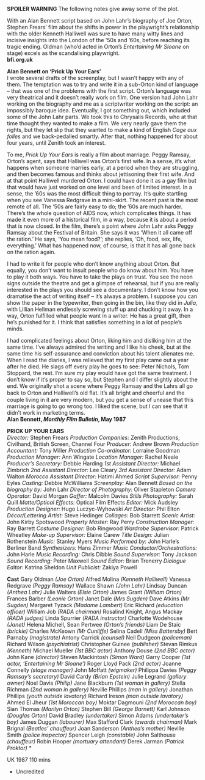 
**SPOILER WARNING** The following notes give away some of the plot.

With an Alan Bennett script based on John Lahr’s biography of Joe Orton, Stephen Frears’ film about the shifts in power in the playwright’s relationship with the older Kenneth Halliwell was sure to have many witty lines and incisive insights into the London of the ’50s and ’60s, before reaching its tragic ending. Oldman (who’d acted in Orton’s _Entertaining Mr Sloane_ on stage) excels as the scandalising playwright.  
**bfi.org.uk**  

**Alan Bennett on ‘Prick Up Your Ears’**  
I wrote several drafts of the screenplay, but I wasn’t happy with any of them. The temptation was to try and write it in a sub-Orton kind of language – that was one of the problems with the first script. Orton’s language was very theatrical and it doesn’t really work on film. One version had John Lahr working on the biography and me as a scriptwriter working on the script: an impossibly baroque idea. Eventually, I got something out, which included some of the John Lahr parts. We took this to Chrysalis Records, who at that time thought they wanted to make a film. We very nearly gave them the rights, but they let slip that they wanted to make a kind of English _Cage aux folles_ and we back-pedalled smartly. After that, nothing happened for about four years, until Zenith took an interest.

To me, _Prick Up Your Ears_ is really a film about marriage. Peggy Ramsay, Orton’s agent, says that Halliwell was Orton’s first wife. In a sense, it’s what happens when someone marries early, at a period when they are struggling, and then becomes famous and thinks about jettisoning their first wife. And at that point Halliwell murdered Orton. I could have done it as a gay film but that would have just worked on one level and been of limited interest. In a sense, the ’60s was the most difficult thing to portray. It’s quite startling when you see Vanessa Redgrave in a mini-skirt. The recent past is the most remote of all. The ’50s are fairly easy to do; the ’60s are much harder. There’s the whole question of AIDS now, which complicates things. It has made it even more of a historical film, in a way, because it is about a period that is now closed. In the film, there’s a point where John Lahr asks Peggy Ramsay about the Festival of Britain. She says it was ‘When it all came off the ration.’ He says, ‘You mean food?’; she replies, ‘Oh, food, sex, life, everything.’ What has happened now, of course, is that it has all gone back on the ration again.

I had to write it for people who don’t know anything about Orton. But equally, you don’t want to insult people who do know about him. You have to play it both ways. You have to take the plays on trust. You see the neon signs outside the theatre and get a glimpse of rehearsal, but if you are really interested in the plays you should see a documentary. I don’t know how you dramatise the act of writing itself – it’s always a problem. I suppose you can show the paper in the typewriter, then going in the bin, like they did in _Julia_, with Lillian Hellman endlessly screwing stuff up and chucking it away. In a way, Orton fulfilled what people want in a writer. He has a great gift, then he’s punished for it. I think that satisfies something in a lot of people’s minds.

I had complicated feelings about Orton, liking him and disliking him at the same time. I’ve always admired the writing and I like his cheek, but at the same time his self-assurance and conviction about his talent alienates me. When I read the diaries, I was relieved that my first play came out a year after he died. He slags off every play he goes to see: Peter Nichols, Tom Stoppard, the rest. I’m sure my play would have got the same treatment. I don’t know if it’s proper to say so, but Stephen and I differ slightly about the end. We originally shot a scene where Peggy Ramsay and the Lahrs all go back to Orton and Halliwell’s old ﬂat. It’s all bright and cheerful and the couple living in it are very modern, but you get a sense of unease that this marriage is going to go wrong too. I liked the scene, but I can see that it didn’t work in marketing terms.  
**Alan Bennett, _Monthly Film Bulletin_, May 1987**  

**PRICK UP YOUR EARS**  
_Director:_ Stephen Frears
_Production Companies:_ Zenith Productions, Civilhand, British Screen, Channel Four
_Producer:_ Andrew Brown
_Production Accountant:_ Tony Miller
_Production Co-ordinator:_ Lorraine Goodman
_Production Manager:_ Ann Wingate
_Location Manager:_ Rachel Neale
_Producer’s Secretary:_ Debbie Harding
_1st Assistant Director:_ Michael Zimbrich
_2nd Assistant Director:_ Lee Cleary
_3rd Assistant Director:_ Adam Walton
_Morocco Assistant Director:_ Hatimi Ahmed
_Script Supervisor:_ Penny Eyles
_Casting:_ Debbie McWilliams
_Screenplay:_ Alan Bennett
_Based on the biography by:_ John Lahr
_Director of Photography:_ Oliver Stapleton
_Camera Operator:_ David Morgan
_Gaffer:_ Malcolm Davies
_Stills Photography:_ Sarah Quill
_Matte/Optical Effects:_ Optical Film Effects
_Editor:_ Mick Audsley
_Production Designer:_ Hugo Luczyc-Wyhowski
_Art Director:_ Phil Elton
_Décor/Lettering Artist:_ Steve Hedinger
_Collages:_ Bob Starrett
_Scenic Artist:_ John Kirby Spotswood
_Property Master:_ Ray Perry
_Construction Manager:_ Ray Barrett
_Costume Designer:_ Bob Ringwood
_Wardrobe Supervisor:_ Patrick Wheatley
_Make-up Supervisor:_ Elaine Carew
_Title Design:_ Julian Rothenstein
_Music:_ Stanley Myers
_Music Performed by:_ John Harle’s Berliner Band
_Synthesizers:_ Hans Zimmer
_Music Conductor/Orchestrations:_ John Harle
_Music Recording:_ Chris Dibble
_Sound Supervisor:_ Tony Jackson
_Sound Recording:_ Peter Maxwell
_Sound Editor:_ Brian Trenerry
_Dialogue Editor:_ Katrina Sheldon
_Unit Publicist:_ Zakiya Powell

**Cast**
Gary Oldman _(Joe Orton)_
Alfred Molina _(Kenneth Halliwell)_
Vanessa Redgrave _(Peggy Ramsay)_
Wallace Shawn _(John Lahr)_
Lindsay Duncan _(Anthea Lahr)_
Julie Walters _(Elsie Orton)_
James Grant _(William Orton)_
Frances Barber _(Leonie Orton)_
Janet Dale _(Mrs Sugden)_
Dave Atkins _(Mr Sugden)_
Margaret Tyzack _(Madame Lambert)_
Eric Richard _(education officer)_
William Job _(RADA chairman)_
Rosalind Knight, Angus Mackay _(RADA judges)_
Linda Spurrier _(RADA instructor)_
Charlotte Wodehouse _(Janet)_
Helena Michell, Sean Pertwee _(Orton’s friends)_
Liam De Staic _(brickie)_
Charles McKeown _(Mr Cunliffe)_
Selina Cadell _(Miss Battersby)_
Bert Parnaby _(magistrate)_
Antony Carrick _(counsel)_
Neil Dudgeon _(policeman)_
Richard Wilson _(psychiatrist)_
Christopher Guinee _(publisher)_
Stevan Rimkus _(Kenneth)_
Michael Mueller _(1st BBC actor)_
Anthony Douse _(2nd BBC actor)_
John Kane _(director)_
Steven Mackintosh _(Simon Ward)_
Garry Cooper _(1st actor, ‘Entertaining Mr Sloane’)_
Roger Lloyd Pack _(2nd actor)_
Joanne Connelly _(stage manager)_
John Moffatt _(wigmaker)_
Philippa Davies _(Peggy Ramsay’s secretary)_
David Cardy _(Brian Epstein)_
Julie Legrand _(gallery owner)_
Noel Davis _(Philip)_
Jane Blackburn _(1st woman in gallery)_
Stella Richman _(2nd woman in gallery)_
Neville Phillips _(man in gallery)_
Jonathan Phillips _(youth outside lavatory)_
Richard Ireson _(man outside lavatory)_
Ahmed El Jheur _(1st Moroccan boy)_
Moktar Dagmouni _(2nd Moroccan boy)_
Sian Thomas _(Marilyn Orton)_
Stephen Bill _(George Barnett)_
Karl Johnson _(Douglas Orton)_
David Bradley _(undertaker)_
Simon Adams _(undertaker’s boy)_
James Duggan _(labourer)_
Max Stafford Clark _(awards chairman)_
Mark Brignal _(Beatles’ chauffeur)_
Joan Sanderson _(Anthea’s mother)_
Neville Smith _(police inspector)_
Spencer Leigh _(constable)_
John Salthouse _(chauffeur)_
Robin Hooper _(mortuary attendant)_
Derek Jarman _(Patrick Proktor)_ *

UK 1987
110 mins

* Uncredited
<!--stackedit_data:
eyJoaXN0b3J5IjpbLTEyMDQ2NDU2MTcsOTkwMzgxMTE0XX0=
-->